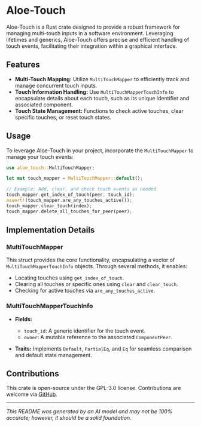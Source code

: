# Aloe-Touch

Aloe-Touch is a Rust crate designed to provide a robust framework for managing multi-touch inputs in a software environment. Leveraging lifetimes and generics, Aloe-Touch offers precise and efficient handling of touch events, facilitating their integration within a graphical interface.

## Features

- **Multi-Touch Mapping:** Utilize `MultiTouchMapper` to efficiently track and manage concurrent touch inputs.
- **Touch Information Handling:** Use `MultiTouchMapperTouchInfo` to encapsulate details about each touch, such as its unique identifier and associated component.
- **Touch State Management:** Functions to check active touches, clear specific touches, or reset touch states.

## Usage

To leverage Aloe-Touch in your project, incorporate the `MultiTouchMapper` to manage your touch events:

```rust
use aloe_touch::MultiTouchMapper;

let mut touch_mapper = MultiTouchMapper::default();

// Example: Add, clear, and check touch events as needed
touch_mapper.get_index_of_touch(peer, touch_id);
assert!(touch_mapper.are_any_touches_active());
touch_mapper.clear_touch(index);
touch_mapper.delete_all_touches_for_peer(peer);
```

## Implementation Details

### MultiTouchMapper

This struct provides the core functionality, encapsulating a vector of `MultiTouchMapperTouchInfo` objects. Through several methods, it enables:

- Locating touches using `get_index_of_touch`.
- Clearing all touches or specific ones using `clear` and `clear_touch`.
- Checking for active touches via `are_any_touches_active`.

### MultiTouchMapperTouchInfo

- **Fields:**
  - `touch_id`: A generic identifier for the touch event.
  - `owner`: A mutable reference to the associated `ComponentPeer`.

- **Traits:** Implements `Default`, `PartialEq`, and `Eq` for seamless comparison and default state management.

## Contributions

This crate is open-source under the GPL-3.0 license. Contributions are welcome via [GitHub](https://github.com/klebs6/aloe-rs).

---

*This README was generated by an AI model and may not be 100% accurate; however, it should be a solid foundation.*